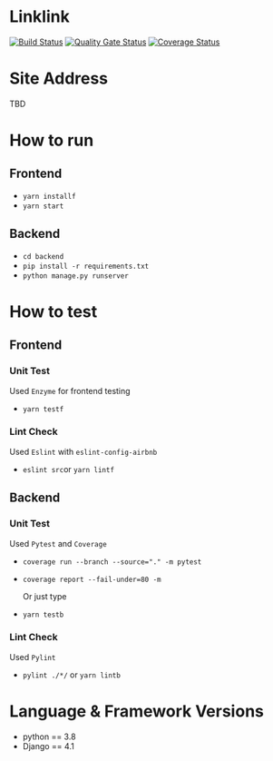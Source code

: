 # Linklink
[![Build Status](https://app.travis-ci.com/swsnu/swppfall2022-team9.svg?branch=main)](https://app.travis-ci.com/swsnu/swppfall2022-team9)
[![Quality Gate Status](https://sonarcloud.io/api/project_badges/measure?project=swsnu_swppfall2022-team9&metric=alert_status)](https://sonarcloud.io/dashboard?id=swsnu_swppfall2022-team9)
[![Coverage Status](https://coveralls.io/repos/github/swsnu/swppfall2022-team9/badge.svg?branch=main)](https://coveralls.io/github/swsnu/swppfall2022-team9?branch=main)

# Site Address
TBD

# How to run

## Frontend

- `yarn installf`
- `yarn start`

## Backend

- `cd backend`
- `pip install -r requirements.txt`
- `python manage.py runserver`

# How to test

## Frontend

### Unit Test

Used `Enzyme` for frontend testing

- `yarn testf`

### Lint Check

Used `Eslint` with `eslint-config-airbnb`

- `eslint src`or `yarn lintf`

## Backend

### Unit Test

Used `Pytest` and `Coverage`

- `coverage run --branch --source="." -m pytest`
- `coverage report --fail-under=80 -m`

  Or just type

- `yarn testb`

### Lint Check

Used `Pylint`

- `pylint ./*/` or `yarn lintb`

# Language & Framework Versions
- python == 3.8
- Django == 4.1
